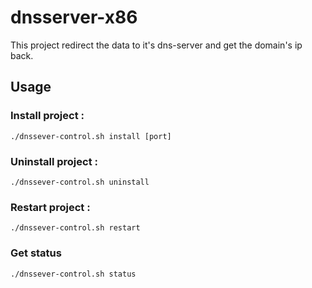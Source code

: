 # dnsserver-x86
This project redirect the data to it's dns-server and get the domain's ip back.


## Usage
### Install project :
    ./dnssever-control.sh install [port]

### Uninstall project :
    ./dnssever-control.sh uninstall

### Restart project :
    ./dnssever-control.sh restart

### Get status
    ./dnssever-control.sh status


